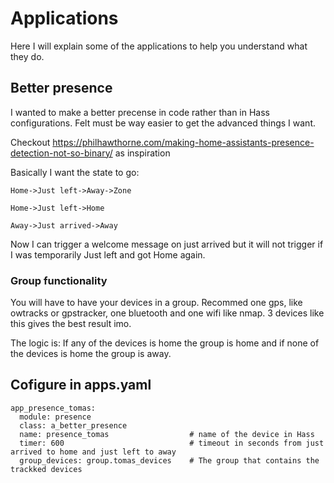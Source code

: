 # Applications
Here I will explain some of the applications to help you understand what they do.

## Better presence 
I wanted to make a better precense in code rather than in Hass configurations. Felt must be way easier to get the advanced things I want.

Checkout 
https://philhawthorne.com/making-home-assistants-presence-detection-not-so-binary/ as inspiration

Basically I want the state to go:

```
Home->Just left->Away->Zone

Home->Just left->Home

Away->Just arrived->Away

```

Now I can trigger a welcome message on just arrived but it will not trigger if I was temporarily Just left and got Home again.

### Group functionality
You will have to have your devices in a group. Recommed one gps, like owtracks or gpstracker, one bluetooth and one wifi like nmap. 3 devices like this gives the best result imo. 

The logic is: If any of the devices is home the group is home and if none of the devices is home the group is away.

## Cofigure in apps.yaml
```
app_presence_tomas:
  module: presence
  class: a_better_presence
  name: presence_tomas                  # name of the device in Hass
  timer: 600                            # timeout in seconds from just arrived to home and just left to away
  group_devices: group.tomas_devices    # The group that contains the trackked devices
```